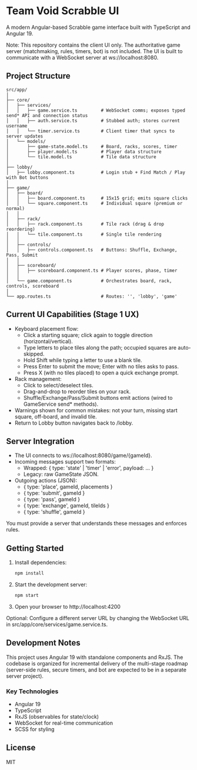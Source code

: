 # Team Void Scrabble UI

A modern Angular-based Scrabble game interface built with TypeScript and Angular 19.

Note: This repository contains the client UI only. The authoritative game server (matchmaking, rules, timers, bot) is not included. The UI is built to communicate with a WebSocket server at ws://localhost:8080.

## Project Structure

```
src/app/
│
├── core/
│   ├── services/
│   │   ├── game.service.ts         # WebSocket comms; exposes typed send* API and connection status
│   │   ├── auth.service.ts         # Stubbed auth; stores current username
│   │   └── timer.service.ts        # Client timer that syncs to server updates
│   └── models/
│       ├── game-state.model.ts     # Board, racks, scores, timer
│       ├── player.model.ts         # Player data structure
│       └── tile.model.ts           # Tile data structure
│
├── lobby/
│   ├── lobby.component.ts          # Login stub + Find Match / Play with Bot buttons
│
├── game/
│   ├── board/
│   │   ├── board.component.ts      # 15x15 grid; emits square clicks
│   │   └── square.component.ts     # Individual square (premium or normal)
│   │
│   ├── rack/
│   │   ├── rack.component.ts       # Tile rack (drag & drop reordering)
│   │   └── tile.component.ts       # Single tile rendering
│   │
│   ├── controls/
│   │   ├── controls.component.ts   # Buttons: Shuffle, Exchange, Pass, Submit
│   │
│   ├── scoreboard/
│   │   ├── scoreboard.component.ts # Player scores, phase, timer
│   │
│   └── game.component.ts           # Orchestrates board, rack, controls, scoreboard
│
└── app.routes.ts                   # Routes: '', 'lobby', 'game'
```

## Current UI Capabilities (Stage 1 UX)

- Keyboard placement flow:
  - Click a starting square; click again to toggle direction (horizontal/vertical).
  - Type letters to place tiles along the path; occupied squares are auto-skipped.
  - Hold Shift while typing a letter to use a blank tile.
  - Press Enter to submit the move; Enter with no tiles asks to pass.
  - Press X (with no tiles placed) to open a quick exchange prompt.
- Rack management:
  - Click to select/deselect tiles.
  - Drag-and-drop to reorder tiles on your rack.
  - Shuffle/Exchange/Pass/Submit buttons emit actions (wired to GameService send* methods).
- Warnings shown for common mistakes: not your turn, missing start square, off-board, and invalid tile.
- Return to Lobby button navigates back to /lobby.

## Server Integration

- The UI connects to ws://localhost:8080/game/{gameId}.
- Incoming messages support two formats:
  - Wrapped: { type: 'state' | 'timer' | 'error', payload: ... }
  - Legacy: raw GameState JSON.
- Outgoing actions (JSON):
  - { type: 'place', gameId, placements }
  - { type: 'submit', gameId }
  - { type: 'pass', gameId }
  - { type: 'exchange', gameId, tileIds }
  - { type: 'shuffle', gameId }

You must provide a server that understands these messages and enforces rules.

## Getting Started

1. Install dependencies:
   ```bash
   npm install
   ```
2. Start the development server:
   ```bash
   npm start
   ```
3. Open your browser to http://localhost:4200

Optional: Configure a different server URL by changing the WebSocket URL in src/app/core/services/game.service.ts.

## Development Notes

This project uses Angular 19 with standalone components and RxJS. The codebase is organized for incremental delivery of the multi-stage roadmap (server-side rules, secure timers, and bot are expected to be in a separate server project).

### Key Technologies

- Angular 19
- TypeScript
- RxJS (observables for state/clock)
- WebSocket for real-time communication
- SCSS for styling

## License

MIT
